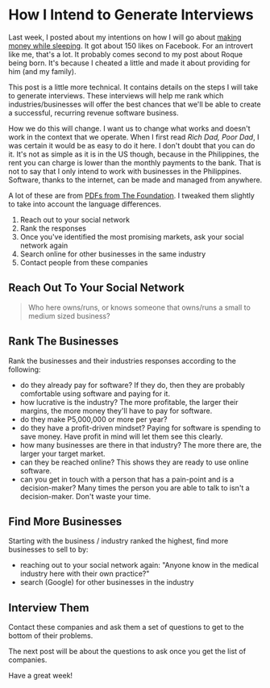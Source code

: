 # How I Intend to Generate Interviews

Last week, I posted about my intentions on how I will go about [making money while sleeping](journey). It got about 150 likes on Facebook. For an introvert like me, that's a lot. It probably comes second to my post about Roque being born. It's because I cheated a little and made it about providing for him (and my family).

This post is a little more technical. It contains details on the steps I will take to generate interviews. These interviews will help me rank which industries/businesses will offer the best chances that we'll be able to create a successful, recurring revenue software business.

How we do this will change. I want us to change what works and doesn't work in the context that we operate. When I first read *Rich Dad, Poor Dad*, I was certain it would be as easy to do it here. I don't doubt that you can do it. It's not as simple as it is in the US though, because in the Philippines, the rent you can charge is lower than the monthly payments to the bank. That is not to say that I only intend to work with businesses in the Philippines. Software, thanks to the internet, can be made and managed from anywhere.

A lot of these are from [PDFs from The Foundation](foundation_pdfs). I tweaked them slightly to take into account the language differences.

1. Reach out to your social network
2. Rank the responses
3. Once you've identified the most promising markets, ask your social network again
4. Search online for other businesses in the same industry
5. Contact people from these companies

## Reach Out To Your Social Network

> Who here owns/runs, or knows someone that owns/runs a small to medium sized business?

## Rank The Businesses

Rank the businesses and their industries responses according to the following:

- do they already pay for software? If they do, then they are probably comfortable using software and paying for it.
- how lucrative is the industry? The more profitable, the larger their margins, the more money they'll have to pay for software.
- do they make P5,000,000 or more per year?
- do they have a profit-driven mindset? Paying for software is spending to save money. Have profit in mind will let them see this clearly.
- how many businesses are there in that industry? The more there are, the larger your target market.
- can they be reached online? This shows they are ready to use online software.
- can you get in touch with a person that has a pain-point and is a decision-maker? Many times the person you are able to talk to isn't a decision-maker. Don't waste your time.

## Find More Businesses

Starting with the business / industry ranked the highest, find more businesses to sell to by:

- reaching out to your social network again: "Anyone know in the medical industry here with their own practice?"
- search (Google) for other businesses in the industry

## Interview Them

Contact these companies and ask them a set of questions to get to the bottom of their problems.

The next post will be about the questions to ask once you get the list of companies.

Have a great week!

  [journey]: https://medium.com/@ramontayag/journey-to-making-money-while-sleeping-e35cbe64c286
  [foundation_pdfs]: https://thefoundation.com/spi
